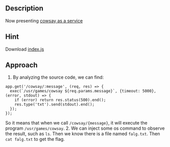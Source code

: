 ## Description
Now presenting [cowsay as a service](https://caas.mars.picoctf.net/)
## Hint
Download [index.js](https://artifacts.picoctf.net/picoMini+by+redpwn/Web+Exploitation/caas/index.js)
## Approach
1. By analyzing the source code, we can find:
```
app.get('/cowsay/:message', (req, res) => {
  exec(`/usr/games/cowsay ${req.params.message}`, {timeout: 5000}, (error, stdout) => {
    if (error) return res.status(500).end();
    res.type('txt').send(stdout).end();
  });
});
```
So it means that when we call `/cowsay/{message}`, it will execute the program `/usr/games/cowsay`.
2. We can inject some os command to observe the result, such as `ls`. Then we know there is a file named `falg.txt`. Then `cat falg.txt` to get the flag.

